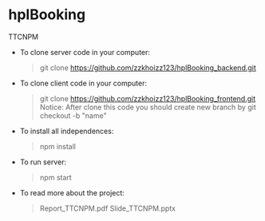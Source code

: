 # hplBooking
TTCNPM
* To clone server code in your computer:
  > git clone https://github.com/zzkhoizz123/hplBooking_backend.git
* To clone client code in your computer:
  > git clone https://github.com/zzkhoizz123/hplBooking_frontend.git
  Notice: After clone this code you should create new branch by 
  > git checkout -b "name"
* To install all independences:
  > npm install 
* To run server:
  > npm start
* To read more about the project:
  > Report_TTCNPM.pdf
  > Slide_TTCNPM.pptx
